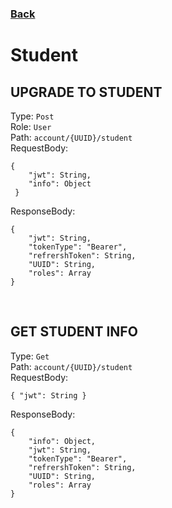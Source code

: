 ### [Back](./Main.md)

# Student

## **UPGRADE TO STUDENT**

Type: `Post`  
Role: `User`  
Path: `account/{UUID}/student`  
RequestBody:

```
{
    "jwt": String,
    "info": Object
 }
```

ResponseBody:

```
{
    "jwt": String,
    "tokenType": "Bearer",
    "refrershToken": String,
    "UUID": String,
    "roles": Array
}
```

<br>

## **GET STUDENT INFO**

Type: `Get`  
Path: `account/{UUID}/student`  
RequestBody:

```
{ "jwt": String }
```

ResponseBody:

```
{
    "info": Object,
    "jwt": String,
    "tokenType": "Bearer",
    "refrershToken": String,
    "UUID": String,
    "roles": Array
}
```
